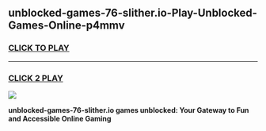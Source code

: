 
## unblocked-games-76-slither.io-Play-Unblocked-Games-Online-p4mmv
<h3>
<a href="https://premium76.site?title=unblocked-games-76-slither.io&ref=24A">CLICK TO PLAY</a></h3>
<hr>

<h3>
<a href="https://premium76.site?title=unblocked-games-76-slither.io&ref=24A">CLICK 2 PLAY</a>
  
</h3>

<a href="https://premium76.site?title=unblocked-games-76-slither.io&ref=24A"><img src="https://clearcache.store/games.png"></a>


**unblocked-games-76-slither.io games unblocked: Your Gateway to Fun and Accessible Online Gaming**
